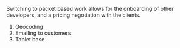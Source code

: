 Switching to packet based work allows for the onboarding of other developers, and a pricing negotiation with the clients.

1. Geocoding
2. Emailing to customers
3. Tablet base
